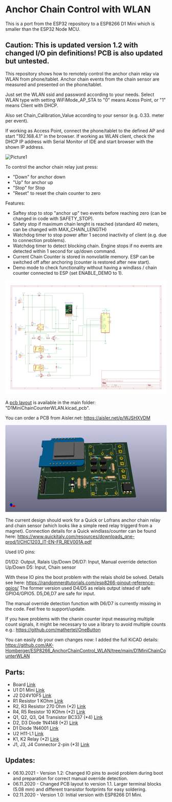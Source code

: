 # Anchor Chain Control with WLAN

This is a port from the ESP32 repository to a ESP8266 D1 Mini which is smaller than the ESP32 Node MCU.

## Caution: This is updated version 1.2 with changed I/O pin definitions! PCB is also updated but untested.

This repository shows how to remotely control the anchor chain relay via WLAN from phone/tablet.
Anchor chain events from the chain sensor are measured and presented on the phone/tablet.

Just set the WLAN ssid and password according to your needs. 
Select WLAN type with setting WiFiMode_AP_STA to "0" means Acess Point, or "1" means Client with DHCP.

Also set Chain_Calibration_Value according to your sensor (e.g. 0.33. meter per event).

If working as Access Point, connect the phone/tablet to the defined AP and start "192.168.4.1" in the browser.
If working as WLAN client, check the DHCP IP address with Serial Monitor of IDE and start browser with the shown IP address.

![Picture1](https://github.com/AK-Homberger/ESP32_ChainCounter_WLAN/blob/master/IMG_1254.PNG)

To control the anchor chain relay just press:
- "Down" for anchor down
- "Up" for anchor up
- "Stop" for Stop
- "Reset" to reset the chain counter to zero

Features:
- Saftey stop to stop "anchor up" two events before reaching zero (can be changed in code with SAFETY_STOP).
- Safety stop if maximum chain lenght is reached (standard 40 meters, can be changed with MAX_CHAIN_LENGTH)
- Watchdog timer to stop power after 1 second inactivity of client (e.g. due to connection problems).
- Watchdog timer to detect blocking chain. Engine stops if no events are detected within 1 second for up/down command.
- Current Chain Counter is stored in nonvolatile memory. ESP can be switched off after anchoring (counter is restored after new start).
- Demo mode to check functionality without having a windlass / chain counter connected to ESP (set ENABLE_DEMO to 1).

![Picture2](https://github.com/AK-Homberger/ESP8266_AnchorChainContol_WLAN/blob/main/SchematicsD1MiniChainCounterWLAN.png)

A [pcb layout](https://github.com/AK-Homberger/ESP8266_AnchorChainContol_WLAN/blob/main/D1MiniChainCounterWLAN-Board.pdf) is available in the main folder: "D1MiniChainCounterWLAN.kicad_pcb".

You can order a PCB from Aisler.net: https://aisler.net/p/WJSHXVDM

![Board](https://github.com/AK-Homberger/ESP8266_AnchorChainContol_WLAN/blob/main/D1MiniChainCounterWLAN.png)

The current design should work for a Quick or Lofrans anchor chain relay and chain sensor (which looks like a simple reed relay triggerd from a magnet). Connection details  for a Quick windlass/counter can be found here: https://www.quickitaly.com/resources/downloads_qne-prod/1/CHC1203_IT-EN-FR_REV001A.pdf

Used I/O pins:

D1/D2: Output, Ralais Up/Down
D6/D7: Input, Manual override detection Up/Down
D5: Input, Chain sensor 

With these IO pins the boot problem with the relais shold be solved. Details see here: https://randomnerdtutorials.com/esp8266-pinout-reference-gpios/
The former version used D4/D5 as relais output istead of safe GPIO4/GPIO5. D5,D6,D7 are safe for input.

The manual override detection function with D6/D7 is currently missing in the code. Feel free to support/update.

If you have problems with the chanin counter input measuring multiple count signals, it might be necessary to use a library to avoid multiple counts e.g.: https://github.com/mathertel/OneButton

You can easily do your own changes now: I added the full KiCAD details: https://github.com/AK-Homberger/ESP8266_AnchorChainControl_WLAN/tree/main/D1MiniChainCounterWLAN

## Parts:

- Board [Link](https://aisler.net/p/WJSHXVDM)
- U1 D1 Mini [Link](https://www.reichelt.de/de/en/d1-mini-esp8266-v3-0-d1-mini-p253978.html?&nbc=1)
- J2 D24V10F5 [Link](https://eckstein-shop.de/Pololu-5V-1A-Step-Down-Spannungsregler-D24V10F5)
- R1 Resistor 1 KOhm [Link](https://www.reichelt.de/de/en/carbon-film-resistor-1-4-w-5-1-0-kilo-ohms-1-4w-1-0k-p1315.html?&trstct=pos_2&nbc=1)
- R2, R3 Resistor 270 Ohm (*2) [Link](https://www.reichelt.de/de/en/carbon-film-resistor-1-4-w-5-270-ohm-1-4w-270-p1390.html?&nbc=1)
- R4, R5 Resistor 10 KOhm (*2) [Link](https://www.reichelt.de/de/en/carbon-film-resistor-1-4w-5-10-kilo-ohms-1-4w-10k-p1338.html?&nbc=1)
- Q1, Q2, Q3, Q4 Transistor BC337 (*4) [Link](https://www.reichelt.de/de/en/transistor-to-92-bl-npn-45v-800ma-bc-337-25-dio-p219125.html?&nbc=1)
- D2, D3 Diode 1N4148 (*2) [Link](https://www.reichelt.de/schalt-diode-100-v-150-ma-do-35-1n-4148-p1730.html?search=1n4148)
- D1 Diode 1N4001 [Link](https://www.reichelt.de/de/en/rectifier-diode-do41-50-v-1-a-1n-4001-p1723.html?&nbc=1)
- U2 H11-L1 [Link](https://www.reichelt.de/optokoppler-1-mbit-s-dil-6-h11l1m-p219351.html?search=H11-l1)
- K1, K2 Relay (*2) [Link](https://www.reichelt.de/de/en/miniature-power-relay-g5q-1-no-5-v-dc-5-a-g5q-1a-eu-5dc-p258331.html?&nbc=1)
- J1, J3, J4 Connector 2-pin (*3) [Link](https://www.reichelt.de/de/en/2-pin-terminal-strip-spacing-5-08-akl-101-02-p36605.html?&nbc=1)


## Updates:

- 06.10.2021 - Version 1.2: Changed IO pins to avoid problem during boot and preparation for correct manual override detection.
- 06.11.2020 - Changed PCB layout to version 1.1. Larger terminal blocks (5.08 mm) and different transistor footprints for easy soldering.
- 02.11.2020 - Version 1.0: Initial version with ESP8266 D1 Mini.
